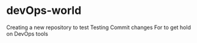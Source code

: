 # devOps-world
Creating a new repository to test
Testing Commit changes
For to get hold on DevOps tools
